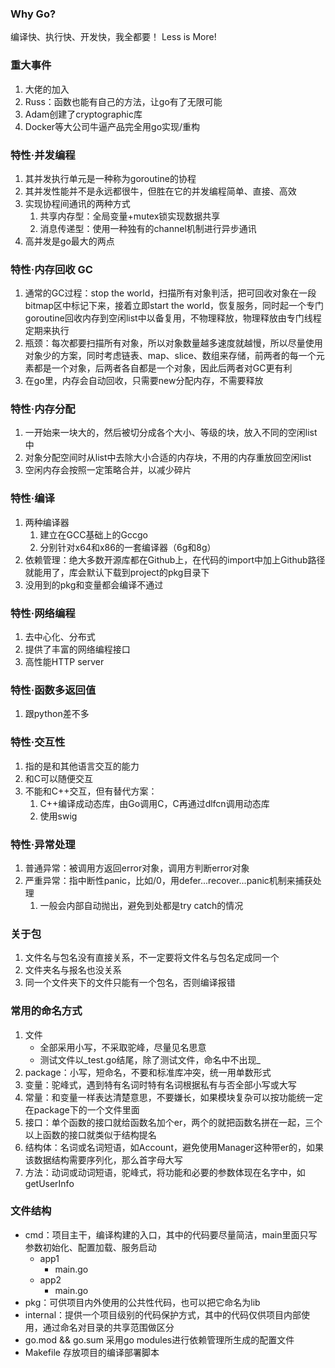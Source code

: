 ### Why Go?
编译快、执行快、开发快，我全都要！
Less is More!

### 重大事件
1. 大佬的加入
2. Russ：函数也能有自己的方法，让go有了无限可能
3. Adam创建了cryptographic库
4. Docker等大公司牛逼产品完全用go实现/重构

### 特性·并发编程
1. 其并发执行单元是一种称为goroutine的协程
2. 其并发性能并不是永远都很牛，但胜在它的并发编程简单、直接、高效
3. 实现协程间通讯的两种方式
   1. 共享内存型：全局变量+mutex锁实现数据共享
   2. 消息传递型：使用一种独有的channel机制进行异步通讯
4. 高并发是go最大的两点

### 特性·内存回收 GC
1. 通常的GC过程：stop the world，扫描所有对象判活，把可回收对象在一段bitmap区中标记下来，接着立即start the world，恢复服务，同时起一个专门goroutine回收内存到空闲list中以备复用，不物理释放，物理释放由专门线程定期来执行
2. 瓶颈：每次都要扫描所有对象，所以对象数量越多速度就越慢，所以尽量使用对象少的方案，同时考虑链表、map、slice、数组来存储，前两者的每一个元素都是一个对象，后两者各自都是一个对象，因此后两者对GC更有利
3. 在go里，内存会自动回收，只需要new分配内存，不需要释放

### 特性·内存分配
1. 一开始来一块大的，然后被切分成各个大小、等级的块，放入不同的空闲list中
2. 对象分配空间时从list中去除大小合适的内存块，不用的内存重放回空闲list
3. 空闲内存会按照一定策略合并，以减少碎片

### 特性·编译
1. 两种编译器
   1. 建立在GCC基础上的Gccgo
   2. 分别针对x64和x86的一套编译器（6g和8g）
2. 依赖管理：绝大多数开源库都在Github上，在代码的import中加上Github路径就能用了，库会默认下载到project的pkg目录下
3. 没用到的pkg和变量都会编译不通过

### 特性·网络编程
1. 去中心化、分布式
2. 提供了丰富的网络编程接口
3. 高性能HTTP server

### 特性·函数多返回值
1. 跟python差不多

### 特性·交互性
1. 指的是和其他语言交互的能力
2. 和C可以随便交互
3. 不能和C++交互，但有替代方案：
   1. C++编译成动态库，由Go调用C，C再通过dlfcn调用动态库
   2. 使用swig

### 特性·异常处理
1. 普通异常：被调用方返回error对象，调用方判断error对象
2. 严重异常：指中断性panic，比如/0，用defer...recover...panic机制来捕获处理
   1. 一般会内部自动抛出，避免到处都是try catch的情况

### 关于包
1. 文件名与包名没有直接关系，不一定要将文件名与包名定成同一个
2. 文件夹名与报名也没关系
3. 同一个文件夹下的文件只能有一个包名，否则编译报错
### 常用的命名方式
1. 文件
   - 全部采用小写，不采取驼峰，尽量见名思意
   - 测试文件以_test.go结尾，除了测试文件，命名中不出现_
2. package：小写，短命名，不要和标准库冲突，统一用单数形式
3. 变量：驼峰式，遇到特有名词时特有名词根据私有与否全部小写或大写
4. 常量：和变量一样表达清楚意思，不要嫌长，如果模块复杂可以按功能统一定在package下的一个文件里面
5. 接口：单个函数的接口就给函数名加个er，两个的就把函数名拼在一起，三个以上函数的接口就类似于结构提名
6. 结构体：名词或名词短语，如Account，避免使用Manager这种带er的，如果该数据结构需要序列化，那么首字母大写
7. 方法：动词或动词短语，驼峰式，将功能和必要的参数体现在名字中，如getUserInfo
### 文件结构
- cmd：项目主干，编译构建的入口，其中的代码要尽量简洁，main里面只写参数初始化、配置加载、服务启动
  - app1
    - main.go
  - app2
    - main.go
- pkg：可供项目内外使用的公共性代码，也可以把它命名为lib
- internal：提供一个项目级别的代码保护方式，其中的代码仅供项目内部使用，通过命名对目录的共享范围做区分
- go.mod && go.sum 采用go modules进行依赖管理所生成的配置文件
- Makefile 存放项目的编译部署脚本